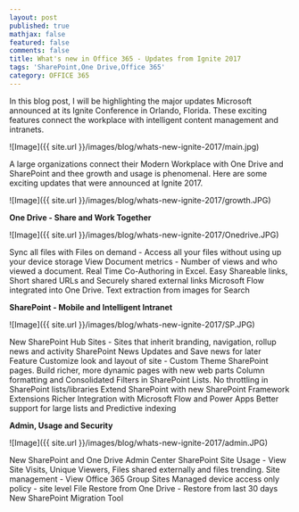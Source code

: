 ```yaml
---
layout: post
published: true
mathjax: false
featured: false
comments: false
title: What's new in Office 365 - Updates from Ignite 2017
tags: 'SharePoint,One Drive,Office 365'
category: OFFICE 365
---
```


In this blog post, I will be highlighting the major updates Microsoft announced at its Ignite Conference in Orlando, Florida. These exciting features connect the workplace with intelligent content management and intranets.

![Image]({{ site.url }}/images/blog/whats-new-ignite-2017/main.jpg)

A large organizations connect their Modern Workplace with One Drive and SharePoint and thee growth and usage is phenomenal. Here are some exciting updates that were announced at Ignite 2017.

![Image]({{ site.url }}/images/blog/whats-new-ignite-2017/growth.JPG)


**One Drive - Share and Work Together**

![Image]({{ site.url }}/images/blog/whats-new-ignite-2017/Onedrive.JPG)

Sync all files with Files on demand - Access all your files without using up your device storage
View Document metrics - Number of views and who viewed a document.
Real Time Co-Authoring in Excel.
Easy Shareable links, Short shared URLs and Securely shared external links
Microsoft Flow integrated into One Drive.
Text extraction from images for Search


**SharePoint - Mobile and Intelligent Intranet**

![Image]({{ site.url }}/images/blog/whats-new-ignite-2017/SP.JPG)

New SharePoint Hub Sites - Sites that inherit branding, navigation, rollup news and activity
SharePoint News Updates and Save news for later Feature
Customize look and layout of site - Custom Theme SharePoint pages.
Build richer, more dynamic pages with new web parts
Column formatting and Consolidated Filters in SharePoint Lists.
No throttling in SharePoint lists/libraries
Extend SharePoint with new SharePoint Framework Extensions
Richer Integration with Microsoft Flow and Power Apps
Better support for large lists and Predictive indexing


**Admin, Usage and Security**

![Image]({{ site.url }}/images/blog/whats-new-ignite-2017/admin.JPG)

New SharePoint and One Drive Admin Center
SharePoint Site Usage - View Site Visits, Unique Viewers, Files shared externally and files trending.
Site management - View Office 365 Group Sites
Managed device access only policy - site level
File Restore from One Drive - Restore from last 30 days
New SharePoint Migration Tool
